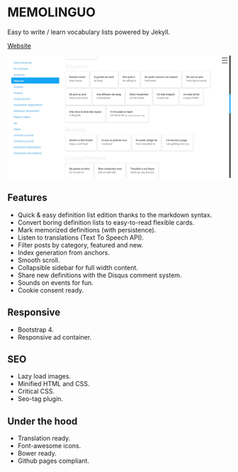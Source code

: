 # MEMOLINGUO

Easy to write / learn vocabulary lists powered by Jekyll.

[Website](https://chrisbo246.github.io/memolinguo/)

![MEMOLINGUO](screenshot.jpg)

## Features

- Quick & easy definition list edition thanks to the markdown syntax.
- Convert boring definition lists to easy-to-read flexible cards.
- Mark memorized definitions (with persistence).
- Listen to translations (Text To Speech API).
- Filter posts by category, featured and new.
- Index generation from anchors.
- Smooth scroll.
- Collapsible sidebar for full width content.
- Share new definitions with the Disqus comment system.
- Sounds on events for fun.
- Cookie consent ready.

## Responsive

- Bootstrap 4.
- Responsive ad container.

## SEO

- Lazy load images.
- Minified HTML and CSS.
- Critical CSS.
- Seo-tag plugin.

## Under the hood

- Translation ready.
- Font-awesome icons.
- Bower ready.
- Github pages compliant.
